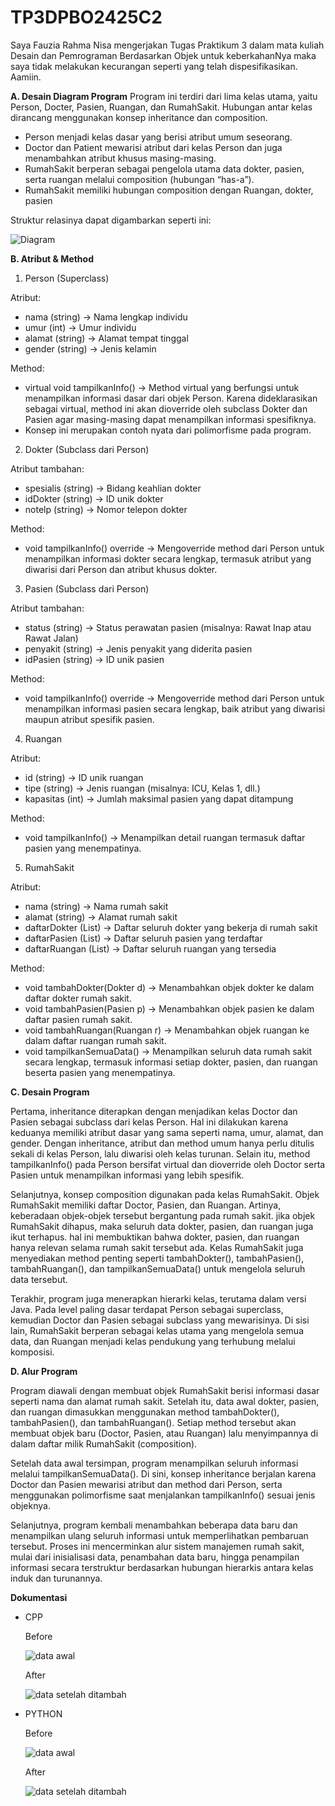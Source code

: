 # TP3DPBO2425C2

Saya Fauzia Rahma Nisa mengerjakan Tugas Praktikum 3 dalam mata kuliah Desain dan Pemrograman Berdasarkan Objek untuk keberkahanNya maka saya tidak melakukan kecurangan seperti yang telah dispesifikasikan. Aamiin.

**A. Desain Diagram Program**
Program ini terdiri dari lima kelas utama, yaitu Person, Docter, Pasien, Ruangan, dan RumahSakit. Hubungan antar kelas dirancang menggunakan konsep inheritance dan composition.
- Person menjadi kelas dasar yang berisi atribut umum seseorang.
- Doctor dan Patient mewarisi atribut dari kelas Person dan juga menambahkan atribut khusus masing-masing.
- RumahSakit berperan sebagai pengelola utama data dokter, pasien, serta ruangan melalui composition (hubungan “has-a”).
- RumahSakit memiliki hubungan composition dengan Ruangan, dokter, pasien  

Struktur relasinya dapat digambarkan seperti ini:

![Diagram](diagram.png)

**B. Atribut & Method**
1. Person (Superclass)

Atribut:
- nama (string) → Nama lengkap individu
- umur (int) → Umur individu
- alamat (string) → Alamat tempat tinggal
- gender (string) → Jenis kelamin

Method:

- virtual void tampilkanInfo() → Method virtual yang berfungsi untuk menampilkan informasi dasar dari objek Person.
  Karena dideklarasikan sebagai virtual, method ini akan dioverride oleh subclass Dokter dan Pasien agar masing-masing dapat menampilkan informasi spesifiknya.
- Konsep ini merupakan contoh nyata dari polimorfisme pada program.

2. Dokter (Subclass dari Person)
   
Atribut tambahan:

- spesialis (string) → Bidang keahlian dokter
- idDokter (string) → ID unik dokter
- notelp (string) → Nomor telepon dokter

Method:

- void tampilkanInfo() override → Mengoverride method dari Person untuk menampilkan informasi dokter secara lengkap, termasuk atribut yang diwarisi dari Person dan atribut khusus dokter.

3. Pasien (Subclass dari Person)
   
Atribut tambahan:

- status (string) → Status perawatan pasien (misalnya: Rawat Inap atau Rawat Jalan)
- penyakit (string) → Jenis penyakit yang diderita pasien
- idPasien (string) → ID unik pasien

Method:

- void tampilkanInfo() override → Mengoverride method dari Person untuk menampilkan informasi pasien secara lengkap, baik atribut yang diwarisi maupun atribut spesifik pasien.

4. Ruangan
   
Atribut:

- id (string) → ID unik ruangan
- tipe (string) → Jenis ruangan (misalnya: ICU, Kelas 1, dll.)
- kapasitas (int) → Jumlah maksimal pasien yang dapat ditampung

Method:

- void tampilkanInfo() → Menampilkan detail ruangan termasuk daftar pasien yang menempatinya.

5. RumahSakit
   
Atribut:

- nama (string) → Nama rumah sakit
- alamat (string) → Alamat rumah sakit
- daftarDokter (List<Dokter>) → Daftar seluruh dokter yang bekerja di rumah sakit
- daftarPasien (List<Pasien>) → Daftar seluruh pasien yang terdaftar
- daftarRuangan (List<Ruangan>) → Daftar seluruh ruangan yang tersedia

Method:

- void tambahDokter(Dokter d) → Menambahkan objek dokter ke dalam daftar dokter rumah sakit.
- void tambahPasien(Pasien p) → Menambahkan objek pasien ke dalam daftar pasien rumah sakit.
- void tambahRuangan(Ruangan r) → Menambahkan objek ruangan ke dalam daftar ruangan rumah sakit.
- void tampilkanSemuaData() → Menampilkan seluruh data rumah sakit secara lengkap, termasuk informasi setiap dokter, pasien, dan ruangan beserta pasien yang menempatinya.

**C. Desain Program**

  Pertama, inheritance diterapkan dengan menjadikan kelas Doctor dan Pasien sebagai subclass dari kelas Person. Hal ini dilakukan karena keduanya memiliki atribut dasar yang sama seperti nama, umur, alamat, dan gender. Dengan inheritance, atribut dan method umum hanya perlu ditulis sekali di kelas Person, lalu diwarisi oleh kelas turunan. Selain itu, method tampilkanInfo() pada Person bersifat virtual dan dioverride oleh Doctor serta Pasien untuk menampilkan informasi yang lebih spesifik. 

  Selanjutnya, konsep composition digunakan pada kelas RumahSakit. Objek RumahSakit memiliki daftar Doctor, Pasien, dan Ruangan. Artinya, keberadaan objek-objek tersebut bergantung pada rumah sakit. jika objek RumahSakit dihapus, maka seluruh data dokter, pasien, dan ruangan juga ikut terhapus. hal ini membuktikan bahwa dokter, pasien, dan ruangan hanya relevan selama rumah sakit tersebut ada. Kelas RumahSakit juga menyediakan method penting seperti tambahDokter(), tambahPasien(), tambahRuangan(), dan tampilkanSemuaData() untuk mengelola seluruh data tersebut.

  Terakhir, program juga menerapkan hierarki kelas, terutama dalam versi Java. Pada level paling dasar terdapat Person sebagai superclass, kemudian Doctor dan Pasien sebagai subclass yang mewarisinya. Di sisi lain, RumahSakit berperan sebagai kelas utama yang mengelola semua data, dan Ruangan menjadi kelas pendukung yang terhubung melalui komposisi.
  
**D. Alur Program**

  Program diawali dengan membuat objek RumahSakit berisi informasi dasar seperti nama dan alamat rumah sakit. Setelah itu, data awal dokter, pasien, dan ruangan dimasukkan menggunakan method tambahDokter(), tambahPasien(), dan tambahRuangan(). Setiap method tersebut akan membuat objek baru (Doctor, Pasien, atau Ruangan) lalu menyimpannya di dalam daftar milik RumahSakit (composition).

  Setelah data awal tersimpan, program menampilkan seluruh informasi melalui tampilkanSemuaData(). Di sini, konsep inheritance berjalan karena Doctor dan Pasien mewarisi atribut dan method dari Person, serta menggunakan polimorfisme saat menjalankan tampilkanInfo() sesuai jenis objeknya.

  Selanjutnya, program kembali menambahkan beberapa data baru dan menampilkan ulang seluruh informasi untuk memperlihatkan pembaruan tersebut. Proses ini mencerminkan alur sistem manajemen rumah sakit, mulai dari inisialisasi data, penambahan data baru, hingga penampilan informasi secara terstruktur berdasarkan hubungan hierarkis antara kelas induk dan turunannya.

**Dokumentasi**
- CPP
  
  Before

  ![data awal](CPP/Dokumentasi/cpp_before.png)

  After

  ![data setelah ditambah](CPP/Dokumentasi/cpp_after.png)

- PYTHON

  Before

  ![data awal](PYTHON/Dokumentasi/py_before.png)

  After

  ![data setelah ditambah](PYTHON/Dokumentasi/py_after.png)

  
